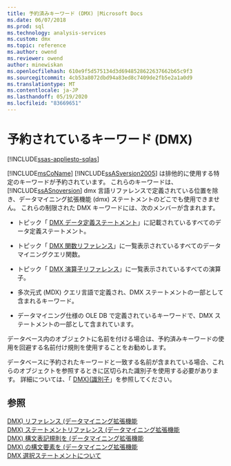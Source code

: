 ```yaml
---
title: 予約済みキーワード (DMX) |Microsoft Docs
ms.date: 06/07/2018
ms.prod: sql
ms.technology: analysis-services
ms.custom: dmx
ms.topic: reference
ms.author: owend
ms.reviewer: owend
author: minewiskan
ms.openlocfilehash: 610e9f5d575134d3d6948528622637662b65c9f3
ms.sourcegitcommit: 4cb53a8072dbd94a83ed8c7409de2fb5e2a1a0d9
ms.translationtype: MT
ms.contentlocale: ja-JP
ms.lasthandoff: 05/19/2020
ms.locfileid: "83669651"
---
```

# <a name="reserved-keywords-dmx"></a>予約されているキーワード (DMX)
[!INCLUDE[ssas-appliesto-sqlas](../includes/ssas-appliesto-sqlas.md)]

  [!INCLUDE[msCoName](../includes/msconame-md.md)] [!INCLUDE[ssASversion2005](../includes/ssasversion2005-md.md)] は排他的に使用する特定のキーワードが予約されています。 これらのキーワードは、 [!INCLUDE[ssASnoversion](../includes/ssasnoversion-md.md)] dmx 言語リファレンスで定義されている位置を除き、データマイニング拡張機能 (dmx) ステートメントのどこでも使用できません。 これらの制限された DMX キーワードには、次のメンバーが含まれます。  
  
-   トピック「 [DMX データ定義ステートメント](../dmx/dmx-statements-data-definition.md)」に記載されているすべてのデータ定義ステートメント。  
  
-   トピック「 [DMX 関数リファレンス](../dmx/data-mining-extensions-dmx-function-reference.md)」に一覧表示されているすべてのデータマイニングクエリ関数。  
  
-   トピック「 [DMX 演算子リファレンス](../dmx/data-mining-extensions-dmx-operator-reference.md)」に一覧表示されているすべての演算子。  
  
-   多次元式 (MDX) クエリ言語で定義され、DMX ステートメントの一部として含まれるキーワード。  
  
-   データマイニング仕様の OLE DB で定義されているキーワードで、DMX ステートメントの一部として含まれています。  
  
 データベース内のオブジェクトに名前を付ける場合は、予約済みキーワードの使用を回避する名前付け規則を使用することをお勧めします。  
  
 データベースに予約されたキーワードと一致する名前が含まれている場合、これらのオブジェクトを参照するときに区切られた識別子を使用する必要があります。 詳細については、「 [DMX&#41;&#40;識別子](../dmx/identifiers-dmx.md)」を参照してください。  
  
## <a name="see-also"></a>参照  
 [DMX&#41; リファレンス &#40;データマイニング拡張機能](../dmx/data-mining-extensions-dmx-reference.md)   
 [DMX&#41; ステートメントリファレンス &#40;データマイニング拡張機能](../dmx/data-mining-extensions-dmx-statements.md)   
 [DMX&#41; 構文表記規則を &#40;データマイニング拡張機能](../dmx/data-mining-extensions-dmx-syntax-conventions.md)   
 [DMX&#41; の構文要素を &#40;データマイニング拡張機能](../dmx/data-mining-extensions-dmx-syntax-elements.md)   
 [DMX 選択ステートメントについて](../dmx/understanding-the-dmx-select-statement.md)  
  
  
